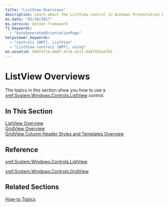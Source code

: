 ```yaml
---
title: "ListView Overviews"
description: Learn about the ListView control in Windows Presentation Foundation (WPF), which allows users to displays data items in different layouts or views.
ms.date: "03/30/2017"
ms.service: dotnet-framework
f1_keywords: 
  - "AutoGeneratedOrientationPage"
helpviewer_keywords: 
  - "controls [WPF], ListView"
  - "ListView controls [WPF], using"
ms.assetid: 49dfef1a-dddf-4fc6-a511-6d5f925a4781
---
```

# ListView Overviews

The topics in this section show you how to use a <xref:System.Windows.Controls.ListView> control.  
  
## In This Section  

[ListView Overview](listview-overview.md)  
[GridView Overview](gridview-overview.md)  
[GridView Column Header Styles and Templates Overview](gridview-column-header-styles-and-templates-overview.md)  
  
## Reference  

<xref:System.Windows.Controls.ListView>  
  
<xref:System.Windows.Controls.GridView>  
  
## Related Sections  

[How-to Topics](listview-how-to-topics.md)
